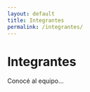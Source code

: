```yaml
---
layout: default
title: Integrantes
permalink: /integrantes/
---
```


# Integrantes

Conocé al equipo...
